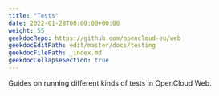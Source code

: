 ```yaml
---
title: "Tests"
date: 2022-01-28T00:00:00+00:00
weight: 55
geekdocRepo: https://github.com/opencloud-eu/web
geekdocEditPath: edit/master/docs/testing
geekdocFilePath: _index.md
geekdocCollapseSection: true
---
```


Guides on running different kinds of tests in OpenCloud Web.
